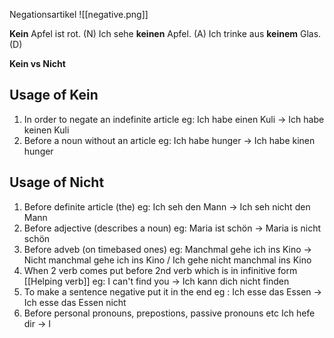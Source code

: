 Negationsartikel
![[negative.png]]


**Kein** Apfel ist rot. (N)
Ich sehe **keinen** Apfel. (A)
Ich trinke aus **keinem** Glas. (D)



**Kein vs Nicht**

Usage of Kein
----------------------
1. In order to negate an indefinite article
eg: Ich habe einen Kuli -> Ich habe keinen Kuli
2. Before a noun without an article
eg: Ich habe hunger -> Ich habe kinen hunger


Usage of Nicht
------------------------
1. Before definite article (the)
eg: Ich seh den Mann -> Ich seh nicht den Mann
2. Before adjective (describes a noun)
eg: Maria ist schön -> Maria is nicht schön
3. Before adveb (on timebased ones)
eg: Manchmal gehe ich ins Kino -> Nicht manchmal gehe ich ins Kino / Ich gehe nicht manchmal ins Kino
4. When 2 verb comes put before 2nd verb which is in infinitive form [[Helping verb]]
eg: I can't find you -> Ich kann dich nicht finden
5. To make a sentence negative put it in the end
eg : Ich esse das Essen -> Ich esse das Essen nicht
6. Before personal pronouns, prepostions, passive pronouns etc
Ich hefe dir -> I